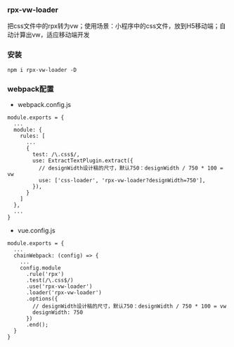 ### rpx-vw-loader
把css文件中的rpx转为vw；使用场景：小程序中的css文件，放到H5移动端；自动计算出vw，适应移动端开发

### 安装
```
npm i rpx-vw-loader -D
```

### webpack配置
- webpack.config.js
```
module.exports = {
  ...
  module: {
    rules: [
      ...
      {
        test: /\.css$/,
        use: ExtractTextPlugin.extract({
          // designWidth设计稿的尺寸，默认750：designWidth / 750 * 100 = vw
          use: ['css-loader', 'rpx-vw-loader?designWidth=750'],
        }),
      }
    ]
  },
  ...
}
```

- vue.config.js
```
module.exports = {
  ...
  chainWebpack: (config) => {
    ...
    config.module
      .rule('rpx')
      .test(/\.css$/)
      .use('rpx-vw-loader')
      .loader('rpx-vw-loader')
      .options({
        // designWidth设计稿的尺寸，默认750：designWidth / 750 * 100 = vw
        designWidth: 750
      })
      .end();
  }
}
```